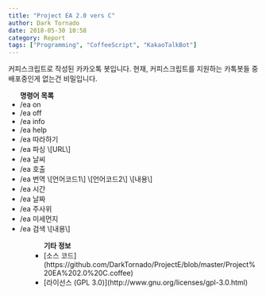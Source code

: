```yaml
---
title: "Project EA 2.0 vers C"
author: Dark Tornado
date: 2018-05-30 10:58
category: Report
tags: ["Programming", "CoffeeScript", "KakaoTalkBot"]
---
```


커피스크립트로 작성된 카카오톡 봇입니다. 현재, 커피스크립트를 지원하는 카톡봇들 중 배포중인게 없는건 비밀입니다.<br>

<ul><b>명령어 목록</b>

<li>/ea on</li></li>
<li>/ea off</li>
<li>/ea info</li>
<li>/ea help</li>
<li>/ea 따라하기</li>
<li>/ea 파싱 \[URL\]</li>
<li>/ea 날씨</li>
<li>/ea 호출</li>
<li>/ea 번역 \[언어코드1\] \[언어코드2\] \[내용\]</li>
<li>/ea 시간</li>
<li>/ea 날짜</li>
<li>/ea 주사위</li>
<li>/ea 미세먼지</li>
<li>/ea 검색 \[내용\]</li>
<ul>

<ul><b>기타 정보</b>
 
<li>[소스 코드](https://github.com/DarkTornado/ProjectE/blob/master/Project%20EA%202.0%20C.coffee)</li>
<li>[라이선스 (GPL 3.0)](http://www.gnu.org/licenses/gpl-3.0.html)</li>
</ul>
